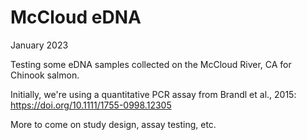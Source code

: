 # McCloud eDNA

January 2023


Testing some eDNA samples collected on the McCloud River, CA for Chinook salmon.


Initially, we're using a quantitative PCR assay from Brandl et al., 2015:
https://doi.org/10.1111/1755-0998.12305


More to come on study design, assay testing, etc.




